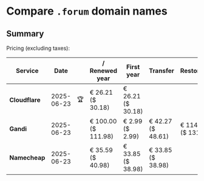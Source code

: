 # Compare `.forum` domain names

## Summary

Pricing (excluding taxes):

| Service | Date |  | / Renewed year | First year | Transfer | Restoration |
|--|--|--|--|--|--|--|
| **Cloudflare** | 2025-06-23 | 🏆 | € 26.21<br>($ 30.18) | € 26.21<br>($ 30.18) |  |  |
| **Gandi** | 2025-06-23 |  | € 100.00<br>($ 111.98) | € 2.99<br>($ 2.99) | € 42.27<br>($ 48.61) | € 114.76<br>($ 131.97) |
| **Namecheap** | 2025-06-23 |  | € 35.59<br>($ 40.98) | € 33.85<br>($ 38.98) | € 33.85<br>($ 38.98) |  |
